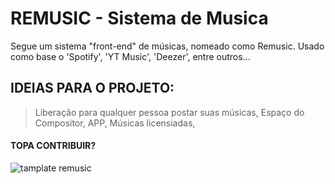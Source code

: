 # REMUSIC - Sistema de Musica
Segue um sistema "front-end" de músicas, nomeado como Remusic. Usado como base o 'Spotify', 'YT Music', 'Deezer', entre outros...

## IDEIAS PARA O PROJETO:
> Liberação para qualquer pessoa postar suas músicas,
> Espaço do Compositor,
> APP,
> Músicas licensiadas,

#### TOPA CONTRIBUIR?

![tamplate remusic](https://user-images.githubusercontent.com/62067474/79252609-4e0e4000-7e58-11ea-9742-f6813d311a99.png)
